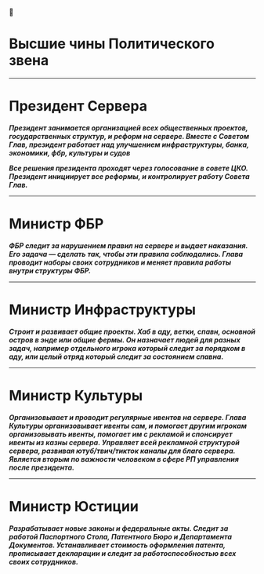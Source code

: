 📜
# Высшие чины Политического звена
___
# Президент Сервера
___Президент занимается организацией всех общественных проектов, государственных структур, и реформ на сервере. Вместе с Советом Глав, президент работает над улучшением инфраструктуры, банка, экономики, фбр, культуры и судов___

___Все решения президента проходят через голосование в совете ЦКО. Президент инициирует все реформы, и контролирует работу Совета Глав.___
___
# Министр ФБР
___ФБР следит за нарушением правил на сервере и выдает наказания. Его задача — сделать так, чтобы эти правила соблюдались. Глава проводит наборы своих сотрудников и меняет правила работы внутри структуры ФБР.___
___
# Министр Инфраструктуры
___Строит и развивает общие проекты. Хаб в аду, ветки, спавн, основной остров в энде или общие фермы. Он назначает людей для разных задач, например отдельного игрока который следит за порядком в аду, или целый отряд который следит за состоянием спавна.___
___
# Министр Культуры
___Организовывает и проводит регулярные ивентов на сервере. Глава Культуры организовывает ивенты сам, и помогает другим игрокам организовывать ивенты, помогает им с рекламой и спонсирует ивенты из казны сервера. Управляет всей рекламной структурой сервера, развивая ютуб/твич/тикток каналы для благо сервера. Является вторым по важности человеком в сфере РП управления после президента.___
___
# Министр Юстиции
___Разрабатывает новые законы и федеральные акты. Следит за работой Паспортного Стола, Патентного Бюро и Департамента Документов. Устанавливает стоимость оформления патента, прописывает декларации и следит за работоспособностью всех своих сотрудников.___